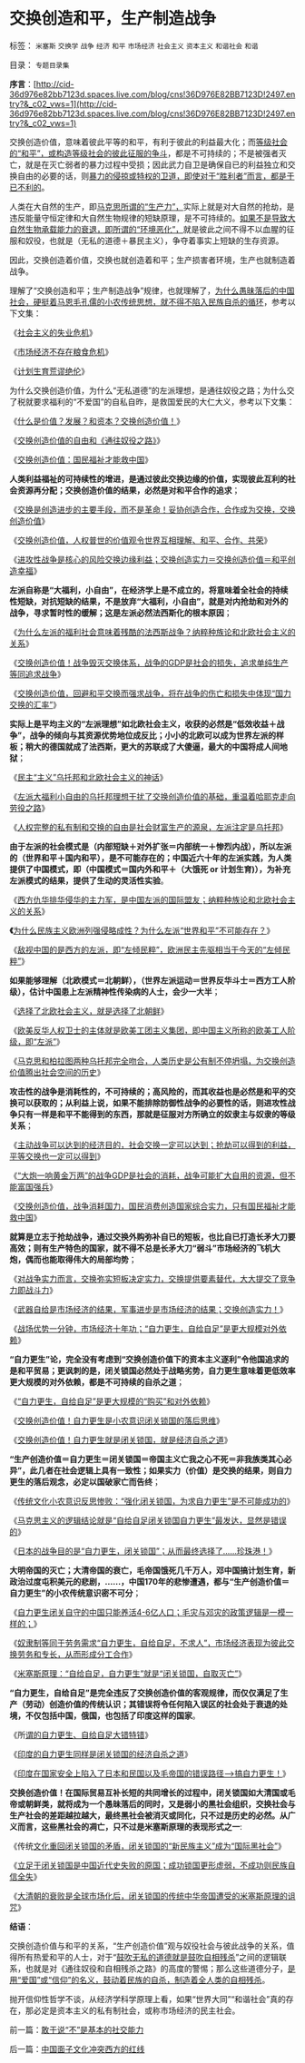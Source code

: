 # 交换创造和平，生产制造战争

标签： `米塞斯` `交换学` `战争` `经济` `和平` `市场经济` `社会主义` `资本主义` `和谐社会` `和谐` 

目录： `专题目录集`

**序言**：[http://cid-36d976e82bb7123d.spaces.live.com/blog/cns!36D976E82BB7123D!2497.entry?&_c02_vws=1](http://cid-36d976e82bb7123d.spaces.live.com/blog/cns!36D976E82BB7123D!2497.entry?&_c02_vws=1)

交换创造价值，意味着彼此平等的和平，有利于彼此的利益最大化；而[等级社会的“和平”，或构造等级社会的彼此征服的争斗](../../../2011/2/17/等级社会的真理标准就是“等级”本身.md)，都是不可持续的；不是被强者灭亡，就是在灭亡弱者的暴力过程中受损；因此武力自卫是确保自已的利益独立和交换自由的必要的话，则[暴力的侵掠或特权的卫道，即使对于“胜利者”而言，都是于已不利的](../../../2011/2/26/呼吁和平！不要挑拨冲突！.md)。

人类在大自然的生产，即[马克思所谓的“生产力”，](../../../2010/6/15/马克思生产力观即尽量破坏环境不求回报.md)实际上就是对大自然的抢劫，是违反能量守恒定律和大自然生物规律的短缺原理，是不可持续的。[如果不是导致大自然生物承载能力的衰退，即所谓的“环境恶化”，](../../../2009/9/16/亵渎自然母亲的“发展就是硬道理”.md)就是彼此之间不得不以血腥的征服和奴役，也就是（无私的道德＋暴民主义），争夺着事实上短缺的生存资源。

因此，交换创造着价值，交换也就创造着和平；生产损害者环境，生产也就制造着战争。

理解了“交换创造和平；生产制造战争”规律，也就理解了，[为什么愚昧落后的中国社会，硬挺着马恩毛孔儒的小农传统思想，就不得不陷入民族自杀的循环](http://hi.baidu.com/darthchn/blog/item/eac2b5f575a28efd7609d7e7.html)，参考以下文集：

《[社会主义的失业危机](../../../2011/1/29/社会主义的失业危机.md)》

《[市场经济不存在粮食危机](../../../2011/1/9/市场经济不存在粮食危机.md)》

《[计划生育荒谬绝伦](../../../2011/1/22/计划生育荒谬绝伦.md)》

为什么交换创造价值，为什么“无私道德”的左派理想，是通往奴役之路；为什么交了税就要求福利的“不爱国”的自私自昨，是救国爱民的大仁大义，参考以下文集：

《[什么是价值？发展？和资本？交换创造价值！](../../../2011/2/6/什么是价值？发展？和资本？交换创造价值！.md)》

《[交换创造价值的自由和《通往奴役之路》](../../../2011/2/19/交换创造价值的自由和《通往奴役之路》.md)》

《[交换创造价值：国民福祉才能救中国](../../../2011/2/12/交换创造价值：国民福祉才能救中国.md)》

**人类利益福祉的可持续性的增进，是通过彼此交换边缘的价值，实现彼此互利的社会资源再分配；交换创造价值的结果，必然是对和平合作的追求**；

《[交换是创造进步的主要手段，而不是革命！妥协创造合作，合作成为交换，交换创造价值](http://darthvad.blog.163.com/blog/static/5339947020108583857117/)》

《[交换创造价值，人权普世的价值观令世界互相理解、和平、合作、共荣](../../../2009/6/8/愿世界各国互相理解、和平、合作、共荣.md)》

《[进攻性战争是核心的风险交换边缘利益；交换创造实力＝交换创造价值＝和平创造幸福](../../../2011/1/17/仁者无敌之“交换创造实力=和平创造幸福”.md)》



**左派自称是“大福利，小自由”，在经济学上是不成立的，将意味着全社会的持续性短缺，对抗短缺的结果，不是放弃“大福利，小自由”，就是对内抢劫和对外的战争，寻求暂时性的缓解；这是左派必然法西斯化的根本原因**；

《[为什么左派的福利社会意味着残酷的法西斯战争？纳粹种族论和北欧社会主义的关系](../../../2010/12/27/美国三次挽救了中国，三次挽救欧洲.md)》

《[交换创造价值！战争毁灭交换体系，战争的GDP是社会的损失，追求单纯生产等同追求战争](../../../2009/12/18/为什么“大炮一响黄金万两”的战争GDP不能富国强兵.md)》

《[交换创造价值，回避和平交换而强求战争，将在战争的伤亡和损失中体现“国力交换的汇率”](../../../2009/12/6/生命汇率！战争是不公平的血肉交换.md)》

**实际上是平均主义的“左派理想”如北欧社会主义，收获的必然是“低效收益＋战争”，战争的倾向与其资源优势地位成反比；小小的北欧可以成为世界左派的样板；稍大的德国就成了法西斯，更大的苏联成了大傻逼，最大的中国将成人间地狱**；

《[民主“主义”乌托邦和北欧社会主义的神话](../../../2009/11/15/民主“主义”乌托邦和北欧社会主义.md)》

《[左派大福利小自由的乌托邦理想干扰了交换创造价值的基础，重温着哈耶克走向劳役之路](../../../2009/7/18/左派乌托邦理想重温着哈耶克走向劳役之路.md)》

《[人权完整的私有制和交换的自由是社会财富生产的源泉，左派注定是乌托邦](../../../2009/6/26/自由是社会财富生产的源泉，左派注定是乌托邦.md)》



**由于左派的社会模式是（内部短缺＋对外扩张＝内部统一＋惨烈内战），所以左派的（世界和平＋国内和平），是不可能存在的；中国近六十年的左派实践，为人类提供了中国模式，即（中国模式＝国内外和平＋（大饿死
or 计划生育)），为补充左派模式的结果，提供了生动的灵活性实验**。

《[西方仇华排华侵华的主力军，是中国左派的国际盟友；纳粹种族论和北欧社会主义的关系](../../../2010/12/27/美国三次挽救了中国，三次挽救欧洲.md)》

**《**[为什么民族主义欧洲列强侵略成性？为什么左派“世界和平”不可能存在？](../../../2010/10/27/民族主义是欧洲资本主义诞生的必要条件.md)》

《[敌视中国的是西方的左派，即“左倾民粹”，欧洲民主先驱相当于今天的“左倾民粹”](../../../2010/10/18/权威仅用于意识形态；敌视中国的西方左派；.md)》

**如果能够理解（北欧模式＝北朝鲜），（世界左派运动＝世界反华斗士＝西方工人阶级），估计中国患上左派精神性传染病的人士，会少一大半**；

《[选择了北欧社会主义，就是选择了北朝鲜](../../../2011/2/20/选了北欧社会主义就选了北朝鲜.md)》

《[欧美反华人权卫士的主体就是欧美工团主义集团，即中国主义所称的欧美工人阶级，即“左派”](../../../2009/11/3/欧美反华人权卫士都是些什么人？.md)》

《[马克思和柏拉图两种乌托邦完全吻合，人类历史是公有制不停坍塌，为交换创造价值腾出社会空间的历史](../../../2010/8/8/近2500年是公有制瓦解的历史.md)》

**攻击性的战争是消耗性的，不可持续的；高风险的，而其收益也是必然是和平的交换可以获取的；从利益上说，如果不能排除防御性战争的必要性的话，则进攻性战争只有一样是和平不能得到的东西，那就是征服对方所确立的奴隶主与奴隶的等级关系**；

《[主动战争可以达到的经济目的，社会交换一定可以达到；抢劫可以得到的利益，平等交换也一定可以得到](../../../2010/9/13/武力不适于扩张而适于自卫.md)》

《[“大炮一响黄金万两”的战争GDP是社会的消耗，战争可能扩大自用的资源，但不能富国强兵](../../../2009/12/18/为什么“大炮一响黄金万两”的战争GDP不能富国强兵.md)》

《[交换创造价值，战争消耗国力，国民消费创造国家综合实力，只有国民福祉才能救中国](../../../2009/12/18/为什么说“只有国民福祉才能救中国”.md)》



**就算是立志于抢劫战争，通过交换外购弥补自已的短板，也比自已打造长矛大刀要高效；则有生产特色的国家，就不得不总是长矛大刀“弱斗”市场经济的飞机大炮，偶而也能取得伟大的局部均势**；

《[对战争实力而言，交换弥实短板决定实力，交换提供要素替代，大大提交了竞争力即战斗力](../../../2009/12/24/短板决定实力，要素替代的战斗力.md)》

《[武器自给是市场经济的结果，军事进步是市场经济的结果；交换创造实力！](../../../2011/1/9/“好战而不能战”的“傻逼霸权主义”.md)》

《[战场优势一分钟，市场经济十年功；“自力更生，自给自足”是更大规模对外依赖](../../../2011/1/15/战场优势一分钟，市场经济十年功.md)》



**“自力更生”论，完全没有考虑到“交换创造价值下的资本主义逐利”令他国追求的是和平贸易；更讽刺的是，闭关锁国必然处于战略劣势，自力更生意味着更低效率更大规模的对外依赖，都是不可持续的自杀之道**；

《[“自力更生，自给自足”是更大规模的“购买”和对外依赖](../../../2011/1/15/战场优势一分钟，市场经济十年功.md)》

《[交换创造价值！自力更生是小农意识闭关锁国的落后思维](../../../2009/12/25/自力更生国防建设是小农意识历史经验.md)》

《[交换创造价值！自力更生就是闭关锁国，就是经济自杀之道](../../../2009/12/25/自力更生就是闭关锁国和印度.md)》



**“生产创造价值＝自力更生＝闭关锁国＝帝国主义亡我之心不死＝非我族类其心必异”，此几者在社会逻辑上具有一致性；如果实力（价值）是交换的结果，则自力更生的落后观念，必定以国破家亡而告终**；

《[传统文化小农意识反思惨败：“强化闭关锁国，为求自力更生”是不可能成功的](../../../2011/1/9/“好战而不能战”的“傻逼霸权主义”.md)》

《[马克思主义的逻辑结论就是“自给自足闭关锁国自力更生”最发达，显然是错误的](../../../2010/12/21/米塞斯资本原理；什么是亏损？.md)》

《[日本的战争目的是“自力更生，闭关锁国”；从而最终选择了……珍珠港！](../../../2011/1/14/日本的战争目的和汪精卫南京政权的性质.md)》



**大明帝国的灭亡；大清帝国的衰亡，毛帝国饿死几千万人，邓中国搞计划生育，新政治过度屯积美元的悲剧，……，中国170年的悲惨遭遇，都与“生产创造价值＝自力更生”的小农传统意识密不可分**；

《[自力更生闭关自守的中国只能养活4-6亿人口；毛灾与邓灾的政策逻辑是一模一样的；](http://hi.baidu.com/darthchn/blog/item/95314adfd09ec94694ee37e1.html)》

《[奴隶制等同于劳务需求“自力更生，自给自足，不求人”，市场经济表现为彼此交换劳务和专长，从而形成分工合作](../../../2010/8/3/市场经济崩溃是奴隶制的充分条件.md)》

《[米塞斯原理：“自给自足，自力更生”就是“闭关锁国，自取灭亡”](../../../2011/1/18/美国不会支持中国“颜色革命”.md)》



**“自力更生，自给自足”是完全违反了交换创造价值的客观规律，而仅仅满足了生产（劳动）创造价值的传统认识；其错误将令任何陷入误区的社会处于衰退的处境，不仅包括中国，俄国，也包括了印度这样的国家**。

《所[谓的自力更生、自给自足大错特错](../../../2008/12/29/所谓的自力更生大错特错.md)》

《[印度的自力更生同样是闭关锁国的经济自杀之道](../../../2009/12/25/自力更生就是闭关锁国和印度.md)》

《[印度在国家安全上陷入了日本和民国以及毛帝国的错误路径——>搞自力更生！](../../../2009/1/2/印度的国家安全和自力更生.md)》



**交换创造价值！在国际贸易互补长短的共同增长的过程中，闭关锁国如大清国或毛帝或朝鲜类，就将成为一个愚昧落后的同时，又是弱小的黑社会组织，交换社会与生产社会的差距越拉越大，最终黑社会被消灭或同化，只不过是历史的必然。从广义而言，这些黑社会的凋亡，只不过是米塞斯原理的表现形式之一**:

《传统[文化重回闭关锁国的矛盾，闭关锁国的“新民族主义”成为“国际黑社会”](../../../2010/10/28/世界民族主义运动后期的东方插曲.md)》

《[立足于闭关锁国是中国近代史失败的原国；成功锁国更形虚弱，不成功则民族自信全失](../../../2008/11/24/中国150&nbsp;年来失败根本原因.md)》

《[大清朝的衰败是全球市场化后，闭关锁国的传统中华帝国遭受的米塞斯原理的诅咒](../../../2011/1/11/爱新觉罗氏的贡献；受害者情结不可取；.md)》



**结语**：

交换创造价值与和平的关系，“生产创造价值”观与奴役社会与彼此战争的关系，值得所有热爱和平的人士，对于“[鼓吹无私的道德就是鼓吹自相残杀](../../../2009/6/26/无私信仰者人格安附？.md)”之间的逻辑联系，也就是对《通往奴役和自相残杀之路》的高度的警惕；那么这些道德分子，[是用“爱国”或“信仰”的名义，鼓动着民族的自杀，制造着全人类的自相残杀](../../../2011/2/7/大刀向着鬼子们的头上砍去！.md)。



抛开信仰性哲学不谈，从经济学科学原理上看，如果“世界大同”“和谐社会”真的存在，那必定是资本主义的私有制社会，或称市场经济的民主社会。

前一篇：[敢于说“不”是基本的社交能力](../../../2011/3/5/敢于说“不”是基本的社交能力.md)

后一篇：[中国面子文化冲突西方的红线](../../../2011/3/6/中国面子文化冲突西方的红线.md)
